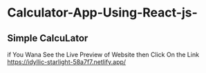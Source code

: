 # Calculator-App-Using-React-js-
<h2>
Simple CalcuLator

</h2>

<p>if You Wana See the Live Preview of Website then Click On the Link <a href="https://idyllic-starlight-58a7f7.netlify.app/" target="_blank">https://idyllic-starlight-58a7f7.netlify.app/</a> </p>
